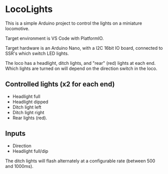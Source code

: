 # LocoLights

This is a simple Arduino project to control the lights on a miniature locomotive.

Target environment is VS Code with PlatformIO.

Target hardware is an Arduino Nano, with a I2C 16bit IO board, connected to SSR's which
switch LED lights.

The loco has a headlight, ditch lights, and "rear" (red) lights at each end. Which lights are 
turned on will depend on the direction switch in the loco.

## Controlled lights (x2 for each end)
* Headlight full
* Headlight dipped
* Ditch light left
* Ditch light right
* Rear lights (red).

## Inputs
* Direction
* Headlight full/dip

The ditch lights will flash alternately at a configurable rate (between 500 and 1000ms).

